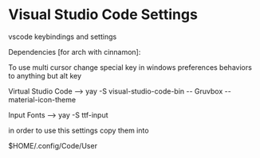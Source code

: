 # Visual Studio Code Settings
vscode keybindings and settings


Dependencies [for arch with cinnamon]:

To use multi cursor change special key in windows preferences behaviors to anything but alt key


Virtual Studio Code --> yay -S visual-studio-code-bin
  -- Gruvbox
  -- material-icon-theme  

Input Fonts -->  yay -S ttf-input
 


in order to use this settings copy them into 

$HOME/.config/Code/User
